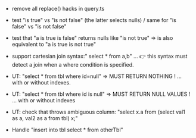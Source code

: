 

- remove all replace() hacks in query.ts
- test "is true" vs "is not false" (the latter selects nulls) / same for "is false" vs "is not false"
- test that "a is true is false" returns nulls like "is not true"
      => is also equivalent to "a is true is not true"

- support cartesian join syntax:" select * from a,b" ... 👉 this syntax must detect a join when a where condition is specified.

- UT: "select * from tbl where id=null"  => MUST RETURN NOTHING ! ... with or without indexes.
- UT: "select * from tbl where id is null"  => MUST RETURN NULL VALUES ! ... with or without indexes
- UT: check that throws ambiguous column: "select x.a from (select val1 as a, val2 as a from tbl) x;"
- Handle "insert into tbl select * from otherTbl"
